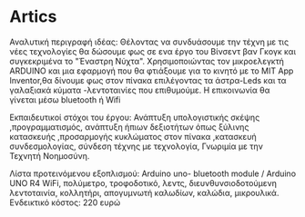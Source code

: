 # Artics

Αναλυτική περιγραφή ιδέας:
Θέλοντας να συνδυάσουμε την τέχνη με τις νέες τεχνολογίες θα δώσουμε φως σε ενα έργο του Βίνσεντ βαν Γκογκ και συγκεκριμένα το "Έναστρη Νύχτα".
Χρησιμοποιώντας τον μικροελεγκτή ARDUINO και μια εφαρμογή που θα φτιάξουμε για το κινητό με το MIT App Inventor,θα δίνουμε φως στον πίνακα επιλέγοντας τα άστρα-Leds και τα γαλαξιακά κύματα -λεντοταινίες που επιθυμούμε.
Η επικοινωνία θα γίνεται μέσω bluetooth ή Wifi

Eκπαιδευτικοί στόχοι του έργου:	
Ανάπτυξη υπολογιστικής σκέψης ,προγραμματισμός,
ανάπτυξη ήπιων δεξιοτήτων όπως ξύλινης κατασκευής ,προσαρμογής κυκλώματος στον πίνακα ,κατασκευή συνδεσμολογίας,
σύνδεση τέχνης με τεχνολογία,
Γνωριμία με την Τεχνητή Νοημοσύνη.


Λίστα προτεινόμενου εξοπλισμού:
Arduino uno- bluetooth module / Arduino UNO R4 WiFi,
πολύμετρο,
τροφοδοτικό,
λεντς,
διευνθυνσιοδοτούμενη λεντοταινία,
κολλητήρι,
απογυμνωτή καλωδίων,
καλώδια,
μικρουλικά.
Ενδεικτικό κόστος:	220 ευρώ
